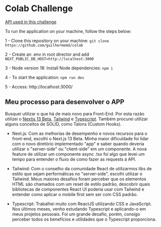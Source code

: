 # Colab Challenge

[API used in this challenge](https://randomuser.me/)

To run the application on your machine, follow the steps below:

1 - Clone this repository on your machine: `git clone https://github.com/guilhermemd/colab`

2 - Create an .env in root director and add `NEXT_PUBLIC_DB_HOST=http://localhost:3000`

3 - Node version 18: Install Node dependencies: `npm i`

4 - To start the application: `npm run dev`

5 - Access: http://localhost:3000/



 ## Meu processo para desenvolver o APP
 
 Busquei utilizar o que há de mais novo para Front-End. Por esta razão utilizei o [Nextjs 13 Beta](https://beta.nextjs.org/docs), [Tailwind](https://v2.tailwindcss.com/) e [Typescript](https://www.typescriptlang.org/). Também procurei utilizar alguns conceitos de SOLID, como Talons (Custom Hooks).

- Next.js: Com as melhorias de desempenho e novos recursos para o front-end, escolhi o Next.js 13 Beta. Minha maior dificuldade foi lidar com o novo diretório implementado "app" e saber quando deveria utilizar o "server-side" ou "client-side" em um componente. A nova feature de utilizar um componente async .tsx foi algo que levei um tempo para entender o fluxo de como fazer as requests à API.

- Tailwind: Com o conselho da comunidade React de utilizarmos libs de estilo que sejam performáticas no "server-side", escolhi utilizar o Tailwind. Meus maiores desafios foram perceber que os elementos HTML são chamados com um reset de estilo padrão, descobrir quais bibliotecas de componentes React UI poderia usar com Tailwind e entender como aplicar o mobile first sem ser com CSS padrão.

- Typescript: Trabalhei muito com ReactJS utilizando CSS e JavaScript. Nos últimos meses, venho estudando Typescript e aplicando-o em meus projetos pessoais. Foi um grande desafio, porém, consigo perceber todos os benefícios e utilidades que o Typescript proporciona.
